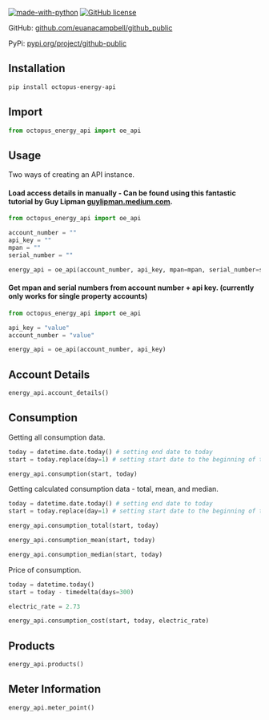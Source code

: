 [![made-with-python](https://img.shields.io/badge/Made%20with-Python-1f425f.svg)](https://www.python.org/) [![GitHub license](https://img.shields.io/github/license/Naereen/StrapDown.js.svg)](https://github.com/Naereen/StrapDown.js/blob/master/LICENSE)

GitHub: [github.com/euanacampbell/github_public](https://github.com/euanacampbell/octopus_energy_api)

PyPi: [pypi.org/project/github-public](https://pypi.org/project/octopus-energy-api/)

## Installation

```bash
pip install octopus-energy-api
```

## Import

```python
from octopus_energy_api import oe_api
```

## Usage
Two ways of creating an API instance.

#### Load access details in manually - Can be found using this fantastic tutorial by Guy Lipman [guylipman.medium.com](https://guylipman.medium.com/accessing-your-octopus-smart-meter-data-3f3905ca8fec).

```python
from octopus_energy_api import oe_api

account_number = ""
api_key = ""
mpan = ""
serial_number = ""

energy_api = oe_api(account_number, api_key, mpan=mpan, serial_number=serial_number)
```

#### Get mpan and serial numbers from account number + api key. (currently only works for single property accounts)

```python
from octopus_energy_api import oe_api

api_key = "value"
account_number = "value"

energy_api = oe_api(account_number, api_key)
```

## Account Details
```python
energy_api.account_details()
```

## Consumption

Getting all consumption data.
```python
today = datetime.date.today() # setting end date to today
start = today.replace(day=1) # setting start date to the beginning of the month

energy_api.consumption(start, today)
```

Getting calculated consumption data - total, mean, and median.
```python
today = datetime.date.today() # setting end date to today
start = today.replace(day=1) # setting start date to the beginning of the month

energy_api.consumption_total(start, today)

energy_api.consumption_mean(start, today)

energy_api.consumption_median(start, today)
```

Price of consumption.
```python
today = datetime.today()
start = today - timedelta(days=300)

electric_rate = 2.73

energy_api.consumption_cost(start, today, electric_rate)
```

## Products

```python
energy_api.products()
```

## Meter Information

```python
energy_api.meter_point()
```